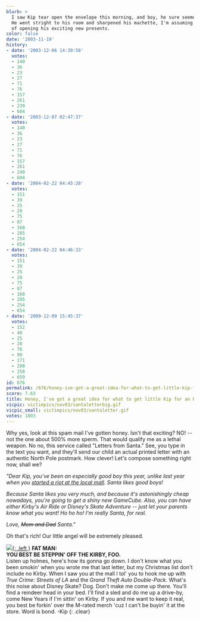 ```yaml
---
blurb: >
  I saw Kip tear open the envelope this morning, and boy, he sure seemed excited!
  He went stright to his room and sharpened his machette, I'm assuming in anticipation
  of opening his exciting new presents.
color: false
date: '2003-11-19'
history:
- date: '2003-12-06 14:30:58'
  votes:
  - 140
  - 36
  - 23
  - 27
  - 71
  - 76
  - 157
  - 261
  - 239
  - 604
- date: '2003-12-07 02:47:37'
  votes:
  - 140
  - 36
  - 23
  - 27
  - 71
  - 76
  - 157
  - 261
  - 240
  - 604
- date: '2004-02-22 04:45:28'
  votes:
  - 151
  - 39
  - 25
  - 28
  - 75
  - 87
  - 168
  - 285
  - 254
  - 654
- date: '2004-02-22 04:46:33'
  votes:
  - 151
  - 39
  - 25
  - 28
  - 75
  - 87
  - 168
  - 285
  - 254
  - 654
- date: '2009-12-09 15:45:37'
  votes:
  - 152
  - 40
  - 25
  - 28
  - 76
  - 90
  - 171
  - 288
  - 258
  - 659
id: 676
permalink: /676/honey-ive-got-a-great-idea-for-what-to-get-little-kip-for-an-erated-christmas/
score: 7.63
title: Honey, I've got a great idea for what to get little Kip for an E-rated Christmas!
vicpic: victimpics/nov03/santaletterbig.gif
vicpic_small: victimpics/nov03/santaletter.gif
votes: 1803
---
```


Why yes, look at this spam mail I've gotten honey. Isn't that exciting?
NO! -- not the one about 500% more sperm. That would qualify me as a
lethal weapon. No no, this service called "Letters from Santa." See, you
type in the text you want, and they'll send our child an actual printed
letter with an authentic North Pole postmark. How clever! Let's compose
something right now, shall we?

*"Dear Kip, you've been an especially good boy this year, unlike last
year when you [started a riot at the local mall](%ARTICLE[311]%).
Santa likes good boys!*

*Because Santa likes you very much, and because it's astonishingly cheap
nowadays, you're going to get a shiny new GameCube. Also, you can have
either Kirby's Air Ride or Disney's Skate Adventure -- just let your
parents know what you want! Ho ho ho! I'm really Santa, for real.*

*Love, <s>Mom and Dad</s> Santa."*

Oh that's rich! Our little angel will be extremely pleased.

[![](img/victimpics/nov03/santaletter2.gif){: .left }](%ARTICLE[311]%) **FAT
MAN:  
 YOU BEST BE STEPPIN' OFF THE KIRBY, FOO.**  
 Listen up holmes, here's how its gonna go down. I don't know what you
been smokin' when you wrote me that last letter, but my Christmas list
don't include no Kirby. When I saw you at the mall I tol' you to hook me
up with *True Crime: Streets of LA* and the *Grand Theft Auto
Double-Pack*. What's this noise about Disney Skate? Dog. Don't make me
come up there. You'll find a reindeer head in your bed. I'll find a sled
and do me up a drive-by, come New Years if I'm sittin' on Kirby. If you
and me want to keep it real, you best be forkin' over the M-rated merch
'cuz I can't be buyin' it at the store. Word is bond. -Kip
{: .clear}
